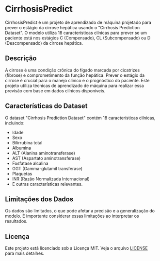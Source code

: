 # CirrhosisPredict

CirrhosisPredict é um projeto de aprendizado de máquina projetado para prever o estágio da cirrose hepática usando o "Cirrhosis Prediction Dataset". O modelo utiliza 18 características clínicas para prever se um paciente está nos estágios C (Compensado), CL (Subcompensado) ou D (Descompensado) da cirrose hepática.

## Descrição

A cirrose é uma condição crônica do fígado marcada por cicatrizes (fibrose) e comprometimento da função hepática. Prever o estágio da cirrose é crucial para o manejo clínico e o prognóstico do paciente. Este projeto utiliza técnicas de aprendizado de máquina para realizar essa previsão com base em dados clínicos disponíveis.

## Características do Dataset

O dataset "Cirrhosis Prediction Dataset" contém 18 características clínicas, incluindo:

- Idade
- Sexo
- Bilirrubina total
- Albumina
- ALT (Alanina aminotransferase)
- AST (Aspartato aminotransferase)
- Fosfatase alcalina
- GGT (Gamma-glutamil transferase)
- Plaquetas
- INR (Razão Normalizada Internacional)
- E outras características relevantes.

## Limitações dos Dados

Os dados são limitados, o que pode afetar a precisão e a generalização do modelo. É importante considerar essas limitações ao interpretar os resultados.



## Licença

Este projeto está licenciado sob a Licença MIT. Veja o arquivo [LICENSE](LICENSE) para mais detalhes.

